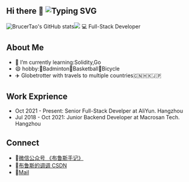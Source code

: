 ## Hi there 👋 ![Typing SVG](https://readme-typing-svg.demolab.com/?lines=👏Welcom+To+Bruce's+world)

![BrucerTao's GitHub stats](https://github-readme-stats.vercel.app/api?username=BrucerTao&show_icons=true&theme=dark)![](https://stats.justsong.cn/api/csdn?id=Elliot_2b&theme=dark)
💻 Full-Stack Developer

## About Me

- 🌱 I’m currently learning:Solidity,Go
- 😄 hobby:🏸️Badminton🏀Basketball🚴Bicycle
- ✈️ Globetrotter with travels to multiple countries🇨🇳🇭🇰🇯🇵

## Work Exprience
- Oct 2021 - Present: Senior Full-Stack Develper at AliYun. Hangzhou
- Jul 2018 - Oct 2021: Junior Backend Developer at Macrosan Tech. Hangzhou


## Connect
- 💬[微信公众号 《布鲁斯手记》](https://mp.weixin.qq.com/mp/profile_ext?action=home&__biz=Mzg3NDcyMDY3Ng==)
- 🔭[布鲁斯的调调 CSDN](https://blog.csdn.net/Elliot_2b?spm=1000.2115.3001.5343)
- 📮[Mail](bruce9652@163.com)

<!--
**BrucerTao/BrucerTao** is a ✨ _special_ ✨ repository because its `README.md` (this file) appears on your GitHub profile.

Here are some ideas to get you started:

- 🔭 I’m currently working on ...
- 👯 I’m looking to collaborate on ...
- 🤔 I’m looking for help with ...
- 📫 How to reach me: ...
- 😄 Pronouns: ...
- ⚡ Fun fact: ...
-->




